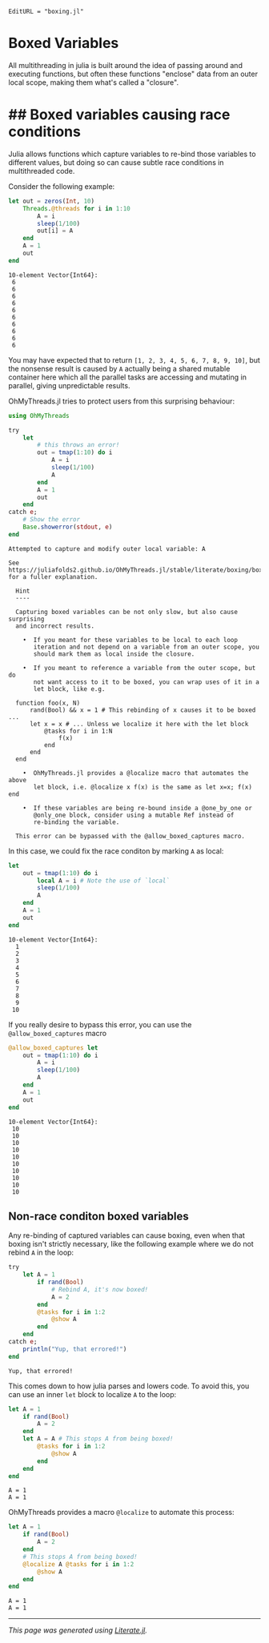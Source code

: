 ```@meta
EditURL = "boxing.jl"
```

# Boxed Variables

All multithreading in julia is built around the idea of passing around
and executing functions, but often these functions "enclose" data from
an outer local scope, making them what's called a "closure".

# ## Boxed variables causing race conditions

Julia allows functions which capture variables to re-bind those variables
to different values, but doing so can cause subtle race conditions in
multithreaded code.

Consider the following example:

````julia
let out = zeros(Int, 10)
    Threads.@threads for i in 1:10
        A = i
        sleep(1/100)
        out[i] = A
    end
    A = 1
    out
end
````

````
10-element Vector{Int64}:
 6
 6
 6
 6
 6
 6
 6
 6
 6
 6
````

You may have expected that to return `[1, 2, 3, 4, 5, 6, 7, 8, 9, 10]`,
but the nonsense result is caused by `A` actually being a shared mutable
container here which all the parallel tasks are accessing and mutating
in parallel, giving unpredictable results.

OhMyThreads.jl tries to protect users from this surprising behaviour:

````julia
using OhMyThreads

try
    let
        # this throws an error!
        out = tmap(1:10) do i
            A = i
            sleep(1/100)
            A
        end
        A = 1
        out
    end
catch e;
    # Show the error
    Base.showerror(stdout, e)
end
````

````
Attempted to capture and modify outer local variable: A

See https://juliafolds2.github.io/OhMyThreads.jl/stable/literate/boxing/boxing/ for a fuller explanation.

  Hint
  ----

  Capturing boxed variables can be not only slow, but also cause surprising
  and incorrect results.

    •  If you meant for these variables to be local to each loop
       iteration and not depend on a variable from an outer scope, you
       should mark them as local inside the closure.

    •  If you meant to reference a variable from the outer scope, but do
       not want access to it to be boxed, you can wrap uses of it in a
       let block, like e.g.

  function foo(x, N)
      rand(Bool) && x = 1 # This rebinding of x causes it to be boxed ...
      let x = x # ... Unless we localize it here with the let block 
          @tasks for i in 1:N
              f(x)    
          end
      end
  end

    •  OhMyThreads.jl provides a @localize macro that automates the above
       let block, i.e. @localize x f(x) is the same as let x=x; f(x) end

    •  If these variables are being re-bound inside a @one_by_one or
       @only_one block, consider using a mutable Ref instead of
       re-binding the variable.

  This error can be bypassed with the @allow_boxed_captures macro.
````

In this case, we could fix the race conditon by marking `A` as local:

````julia
let
    out = tmap(1:10) do i
        local A = i # Note the use of `local`
        sleep(1/100)
        A
    end
    A = 1
    out
end
````

````
10-element Vector{Int64}:
  1
  2
  3
  4
  5
  6
  7
  8
  9
 10
````

If you really desire to bypass this error, you can use the
`@allow_boxed_captures` macro

````julia
@allow_boxed_captures let
    out = tmap(1:10) do i
        A = i
        sleep(1/100)
        A
    end
    A = 1
    out
end
````

````
10-element Vector{Int64}:
 10
 10
 10
 10
 10
 10
 10
 10
 10
 10
````

## Non-race conditon boxed variables

Any re-binding of captured variables can cause boxing, even when that boxing isn't strictly necessary, like the following example where we do not rebind `A` in the loop:

````julia
try
    let A = 1
        if rand(Bool)
            # Rebind A, it's now boxed!
            A = 2
        end
        @tasks for i in 1:2
            @show A
        end
    end
catch e;
    println("Yup, that errored!")
end
````

````
Yup, that errored!

````

This comes down to how julia parses and lowers code. To avoid this, you can use an inner `let` block to localize `A` to the loop:

````julia
let A = 1
    if rand(Bool)
        A = 2
    end
    let A = A # This stops A from being boxed!
        @tasks for i in 1:2
            @show A
        end
    end
end
````

````
A = 1
A = 1

````

OhMyThreads provides a macro `@localize` to automate this process:

````julia
let A = 1
    if rand(Bool)
        A = 2
    end
    # This stops A from being boxed!
    @localize A @tasks for i in 1:2
        @show A
    end
end
````

````
A = 1
A = 1

````

---

*This page was generated using [Literate.jl](https://github.com/fredrikekre/Literate.jl).*

